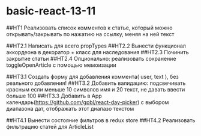 # basic-react-13-11

##HT1 Реализовать список комментов к статье, который можно открывать/закрывать по нажатию на ссылку, меняя на ней текст

##HT2.1 Написать для всего propTypes
##HT2.2 Вынести функционал аккордеона в декоратор + класс для наследования
##HT2.3 Починить закрытие статьи
##HT2.4 Опционально: реализовать сохранение toggleOpenArticle с помощью мемоизации

##HT3.1 Создать форму для добавления коммента( user, text ), без реального добавления!
##HT3.2 Добавить валидацию: подсвечивать красным если меньше 10 символов имя и 20 текст, не давать ввести больше 100
##HT3.3 Добавить в App календарь(https://github.com/gpbl/react-day-picker) с выбором диапазона дат, отображать этот диапазо текстом

##HT4.1 Вынести состояние фильтров в redux store
##HT4.2 Реализовать фильтрацию статей для ArticleList